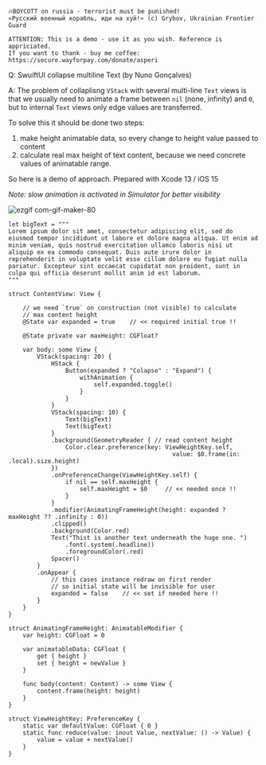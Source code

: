 ```
🔥BOYCOTT on russia - terrorist must be punished!
«Русский военный корабль, иди на хуй!» (c) Grybov, Ukrainian Frontier Guard

ATTENTION: This is a demo - use it as you wish. Reference is appriciated.
If you want to thank - buy me coffee: https://secure.wayforpay.com/donate/asperi
```

Q: SwuiftUI collapse multiline Text (by Nuno Gonçalves)

A: The problem of collaplisng `VStack` with several multi-line `Text` views is that we 
usually need to animate a frame between `nil` (none, infinity) and `0`, but to internal `Text` views 
only edge values are transferred.

To solve this it should be done two steps: 
1) make height animatable data, so every change to height value passed to content
2) calculate real max height of text content, because we need concrete values of animatable range.

So here is a demo of approach. Prepared with Xcode 13 / iOS 15

*Note: slow animation is activated in Simulator for better visibility*

![ezgif com-gif-maker-80](https://user-images.githubusercontent.com/62171579/180612675-51b2c28c-3b8a-45ad-994b-1fbc9d02a305.gif)

```
let bigText = """
Lorem ipsum dolor sit amet, consectetur adipiscing elit, sed do eiusmod tempor incididunt ut labore et dolore magna aliqua. Ut enim ad minim veniam, quis nostrud exercitation ullamco laboris nisi ut aliquip ex ea commodo consequat. Duis aute irure dolor in reprehenderit in voluptate velit esse cillum dolore eu fugiat nulla pariatur. Excepteur sint occaecat cupidatat non proident, sunt in culpa qui officia deserunt mollit anim id est laborum.
"""

struct ContentView: View {

    // we need `true` on construction (not visible) to calculate
    // max content height
	@State var expanded = true    // << required initial true !!

	@State private var maxHeight: CGFloat?

	var body: some View {
		VStack(spacing: 20) {
			HStack {
				Button(expanded ? "Colapse" : "Expand") {
					withAnimation {
						self.expanded.toggle()
					}
				}
			}
			VStack(spacing: 10) {
				Text(bigText)
				Text(bigText)
			}
			.background(GeometryReader { // read content height
				Color.clear.preference(key: ViewHeightKey.self,
											  value: $0.frame(in: .local).size.height)
			})
			.onPreferenceChange(ViewHeightKey.self) {
				if nil == self.maxHeight {
					self.maxHeight = $0     // << needed once !!
				}
			}
			.modifier(AnimatingFrameHeight(height: expanded ? maxHeight ?? .infinity : 0))
			.clipped()
			.background(Color.red)
			Text("Thist is another text underneath the huge one. ")
				.font(.system(.headline))
				.foregroundColor(.red)
			Spacer()
		}
		.onAppear {
            // this cases instance redraw on first render
            // so initial state will be invisible for user
			expanded = false    // << set if needed here !!
		}
	}
}

struct AnimatingFrameHeight: AnimatableModifier {
	var height: CGFloat = 0

	var animatableData: CGFloat {
		get { height }
		set { height = newValue }
	}

	func body(content: Content) -> some View {
		content.frame(height: height)
	}
}

struct ViewHeightKey: PreferenceKey {
	static var defaultValue: CGFloat { 0 }
	static func reduce(value: inout Value, nextValue: () -> Value) {
		value = value + nextValue()
	}
}
```
